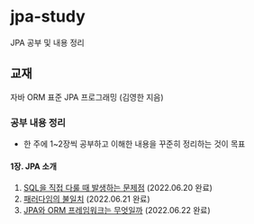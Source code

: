 # jpa-study
JPA 공부 및 내용 정리

## 교재
자바 ORM 표준 JPA 프로그래밍 (김영한 지음)

### 공부 내용 정리
- 한 주에 1~2장씩 공부하고 이해한 내용을 꾸준히 정리하는 것이 목표
#### 1장. JPA 소개
1. [SQL을 직접 다룰 때 발생하는 문제점](https://blog.naver.com/damiano102777/222780824494) (2022.06.20 완료) 
2. [패러다임의 불일치](https://blog.naver.com/damiano102777/222782356774) (2022.06.21 완료)
3. [JPA와 ORM 프레임워크는 무엇일까](https://blog.naver.com/damiano102777/222784239123) (2022.06.22 완료)
